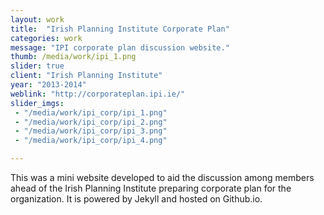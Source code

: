 ```yaml
---
layout: work
title:  "Irish Planning Institute Corporate Plan"
categories: work
message: "IPI corporate plan discussion website."
thumb: /media/work/ipi_1.png
slider: true
client: "Irish Planning Institute"
year: "2013-2014"
weblink: "http://corporateplan.ipi.ie/"
slider_imgs:
 - "/media/work/ipi_corp/ipi_1.png"
 - "/media/work/ipi_corp/ipi_2.png"
 - "/media/work/ipi_corp/ipi_3.png"
 - "/media/work/ipi_corp/ipi_4.png"

---
```

This was a mini website developed to aid the discussion among members ahead of the Irish Planning Institute preparing  corporate plan for the organization. It is powered by Jekyll and hosted on Github.io. 
